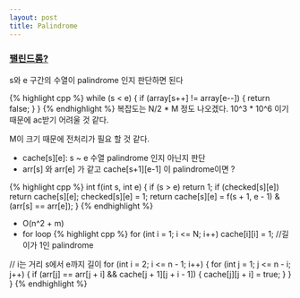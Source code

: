 ```yaml
---
layout: post
title: Palindrome
---
```


### [팰린드롬?](https://www.acmicpc.net/problem/10942)
s와 e 구간의 수열이 palindrome 인지 판단하면 된다

{% highlight cpp %}
while (s < e) { 
    if (array[s++] != array[e--]) { 
        return false; 
    } 
}
{% endhighlight %}
복잡도는 N/2 * M 정도 나오겠다. 10^3 * 10^6 이기 때문에 ac받기 어려울 것 같다.

M이 크기 때문에 전처리가 필요 할 것 같다. 
* cache[s][e]: s ~ e 수열 palindrome 인지 아닌지 판단
* arr[s] 와 arr[e] 가 같고 cache[s+1][e-1] 이 palindrome이면 ? 

{% highlight cpp %}
int f(int s, int e) {
    if (s > e) return 1;
    if (checked[s][e]) return cache[s][e];
    checked[s][e] = 1;
    return cache[s][e] = f(s + 1, e - 1) & (arr[s] == arr[e]);
}
{% endhighlight %}
* O(n^2 + m)
* for loop
{% highlight cpp %}
for (int i = 1; i <= N; i++) 
    cache[i][i] = 1; //길이가 1인 palindrome

// i는 거리 s에서 e까지 길이 
for (int i = 2; i <= n - 1; i++) {
    for (int j = 1; j <= n - i; j++) { 
        if (arr[j] == arr[j + i] && cache[j + 1][j + i - 1]) { 
            cache[j][j + i] = true;
        }
    } 
}
{% endhighlight %}

